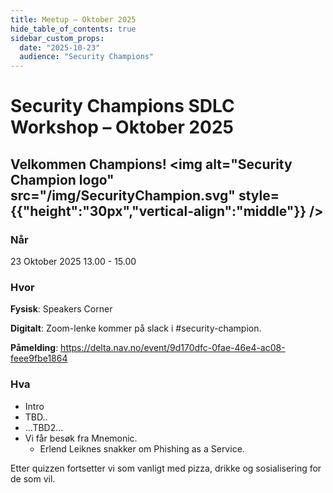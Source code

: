 ```yaml
---
title: Meetup – Oktober 2025
hide_table_of_contents: true
sidebar_custom_props:
  date: "2025-10-23"
  audience: "Security Champions"
---
```


# Security Champions SDLC Workshop – Oktober 2025

## Velkommen Champions! <img alt="Security Champion logo" src="/img/SecurityChampion.svg" style={{"height":"30px","vertical-align":"middle"}} />

### Når

23 Oktober 2025 13.00 - 15.00

### Hvor

**Fysisk**: Speakers Corner

**Digitalt**: Zoom-lenke kommer på slack i #security-champion.

**Påmelding**: https://delta.nav.no/event/9d170dfc-0fae-46e4-ac08-feee9fbe1864

### Hva

- Intro
- TBD..
- ...TBD2...
- Vi får besøk fra Mnemonic.
  - Erlend Leiknes snakker om Phishing as a Service.

Etter quizzen fortsetter vi som vanligt med pizza, drikke og sosialisering for de som vil.


